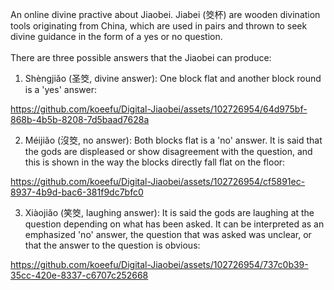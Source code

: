 An online divine practive about Jiaobei. Jiabei (筊杯) are wooden divination tools originating from China, which are used in pairs and thrown to seek divine guidance in the form of a yes or no question.<br/><br/>
There are three possible answers that the Jiaobei can produce:
1. Shèngjiǎo (圣筊, divine answer): One block flat and another block round is a 'yes' answer:


https://github.com/koeefu/Digital-Jiaobei/assets/102726954/64d975bf-868b-4b5b-8208-7d5baad7628a

2. Méijiǎo (沒筊, no answer): Both blocks flat is a 'no' answer. It is said that the gods are displeased or show disagreement with the question, and this is shown in the way the blocks directly fall flat on the floor:


https://github.com/koeefu/Digital-Jiaobei/assets/102726954/cf5891ec-8937-4b9d-bac6-381f9dc7bfc0

3. Xiàojiǎo (笑筊, laughing answer): It is said the gods are laughing at the question depending on what has been asked. It can be interpreted as an emphasized 'no' answer, the question that was asked was unclear, or that the answer to the question is obvious:


https://github.com/koeefu/Digital-Jiaobei/assets/102726954/737c0b39-35cc-420e-8337-c6707c252668

